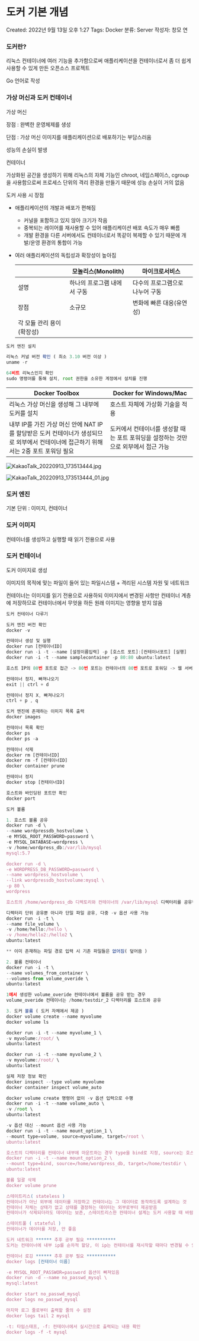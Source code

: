 # 도커 기본 개념

Created: 2022년 9월 13일 오후 1:27
Tags: Docker
분류: Server
작성자: 창모 연

### 도커란?

리눅스 컨테이너에 여러 기능을 추가함으로써 애플리케이션을 컨테이너로서 좀 더 쉽게 사용할 수 있게 만든 오픈소스 프로젝트

Go 언어로 작성

### 가상 머신과 도커 컨테이너

가상 머신

장점 : 완벽한 운영체제를 생성

단점 : 가상 머신 이미지를 애플리케이션으로 배포하기는 부담스러움

성능의 손실이 발생

컨테이너

가상화된 공간을 생성하기 위해 리눅스의 자체 기능인 chroot, 네임스페이스, cgroup을 사용함으로써 프로세스 단위의 격리 환경을 만들기 때문에 성능 손실이 거의 없음

도커 사용 시 장점

- 애플리케이션의 개발과 배포가 편해짐
    - 커널을 포함하고 있지 않아 크기가 작음
    - 중복되는 레이어를 재사용할 수 있어 애플리케이션 배포 속도가 매우 빠름
    - 개발 환경을 다른 서버에서도 컨테이너로서 똑같이 복제할 수 있기 때문에 개발/운영 환경의 통합이 가능
- 여러 애플리케이션의 독립성과 확장성이 높아짐
    
    
    |  | 모놀리스(Monolith) | 마이크로서비스 |
    | --- | --- | --- |
    | 설명 | 하나의 프로그램 내에서 구동 | 다수의 프로그램으로 나누어 구동 |
    | 장점 | 소규모 | 변화에 빠른 대응(유연성)
    각 모듈 관리 용이(확장성) |

```jsx
도커 엔진 설치

리눅스 커널 버전 확인 ( 최소 3.10 버전 이상 )
uname -r

64비트 리눅스인지 확인
sudo 명령어를 통해 설치, root 권한을 소유한 계정에서 설치를 진행
```

| Docker Toolbox | Docker for Windows/Mac |
| --- | --- |
| 리눅스 가상 머신을 생성해 그 내부에 도커를 설치 | 호스트 자체에 가상화 기술을 적용 |
| 내부 IP를 가진 가상 머신 안에 NAT IP를 할당받은 도커 컨테이너가 생성되므로 외부에서 컨테이너에 접근하기 위해서는 2중 포트 포워딩 필요 | 도커에서 컨테이너를 생성할 때는 포트 포워딩을 설정하는 것만으로 외부에서 접근 가능 |

![KakaoTalk_20220913_173513444.jpg](%E1%84%83%E1%85%A9%E1%84%8F%E1%85%A5%20%E1%84%80%E1%85%B5%E1%84%87%E1%85%A9%E1%86%AB%20%E1%84%80%E1%85%A2%E1%84%82%E1%85%A7%E1%86%B7%20ea9066a220b44a639fdcfc01cdbeeafb/KakaoTalk_20220913_173513444.jpg)

![KakaoTalk_20220913_173513444_01.jpg](%E1%84%83%E1%85%A9%E1%84%8F%E1%85%A5%20%E1%84%80%E1%85%B5%E1%84%87%E1%85%A9%E1%86%AB%20%E1%84%80%E1%85%A2%E1%84%82%E1%85%A7%E1%86%B7%20ea9066a220b44a639fdcfc01cdbeeafb/KakaoTalk_20220913_173513444_01.jpg)

### 도커 엔진

기본 단위 : 이미지, 컨테이너

### 도커 이미지

컨테이너를 생성하고 실행할 때 읽기 전용으로 사용

### 도커 컨테이너

도커 이미지로 생성

이미지의 목적에 맞는 파일이 들어 있는 파일시스템 + 격리된 시스템 자원 및 네트워크

컨테이너는 이미지를 읽기 전용으로 사용하되 이미지에서 변경된 사항만 컨테이너 계층에 저장하므로 컨테이너에서 무엇을 하든 원래 이미지는 영향을 받지 않음

```jsx
도커 컨테이너 다루기

도커 엔진 버전 확인
docker -v

컨테이너 생성 및 실행
docker run [컨테이너ID]
docker run -i -t --name [설정이름입력] -p [호스트 포트]:[컨테이너포트] [실행]
docker run -i -t --name samplecontainer -p 80:80 ubuntu:latest

호스트 IP의 80번 포트로 접근 -> 80번 포트는 컨테이너의 80번 포트로 포워딩 -> 웹 서버 접근

컨테이너 정지, 빠져나오기
exit || ctrl + d

컨테이너 정지 X, 빠져나오기
ctrl + p , q

도커 엔진에 존재하는 이미지 목록 출력
docker images

컨테이너 목록 확인
docker ps
docker ps -a

컨테이너 삭제
docker rm [컨테이너ID]
docker rm -f [컨테이너ID]
docker container prune

컨테이너 정지
docker stop [컨테이너ID]

호스트와 바인딩된 포트만 확인
docker port

도커 볼륨

1. 호스트 볼륨 공유
docker run -d \
--name wordpressdb_hostvolume \
-e MYSQL_ROOT_PASSWORD=password \
-e MYSQL_DATABASE=wordpress \
-v /home/wordpress_db:/var/lib/mysql
mysql:5.7

docker run -d \
-e WORDPRESS_DB_PASSWORD=password \
--name wordpress_hostvolume \
--link wordpressdb_hostvolume:mysql \
-p 80 \
wordpress

호스트의 /home/wordpress_db 디렉토리와 컨테이너의 /var/lib/mysql 디렉터리를 공유한다는 의미

디렉터리 단위 공유뿐 아니라 단일 파일 공유, 다중 -v 옵션 사용 가능
docker run -i -t \
--name file_volume \
-v /home/hello:/hello \
-v /home/hello2:/hello2 \
ubuntu:latest

** 이미 존재하는 파일 경로 입력 시 기존 파일들은 없어짐( 덮어씀 )

2. 볼륨 컨테이너
docker run -i -t \
--name volumes_from_container \
--volumes-from volume_overide \
ubuntu:latest

1에서 생성한 volume_overide 컨테이너에서 볼륨을 공유 받는 경우
volume_overide 컨테이너는 /home/testdir_2 디렉터리를 호스트와 공유

3. 도커 볼륨 ( 도커 자체에서 제공 )
docker volume create --name myvolume
docker volume ls

docker run -i -t --name myvolume_1 \
-v myvolume:/root/ \
ubuntu:latest

docker run -i -t --name myvolume_2 \
-v myvolume:/root/ \
ubuntu:latest

실제 저장 정보 확인
docker inspect --type volume myvolume
docker container inspect volume_auto

docker volume create 명령어 없이 -v 옵션 입력으로 수행
docker run -i -t --name volume_auto \
-v /root \
ubuntu:latest

-v 옵션 대신 --mount 옵션 사용 가능
docker run -i -t --name mount_option_1 \
--mount type=volume, source=myvolume, target=/root \
ubuntu:latest

호스트의 디렉터리를 컨테이너 내부에 마운트하는 경우 type을 bind로 지정, source는 호스트의 디렉터리 경로 지정
docker run -i -t --name mount_option_2 \
--mount type=bind, source=/home/wordpress_db, target=/home/testdir \
ubuntu:latest

볼륨 일괄 삭제
docker volume prune

스테이트리스( stateless )
컨테이너가 아닌 외부에 데이터를 저장하고 컨테이너는 그 데이터로 동작하도록 설계하는 것
컨테이너 자체는 상태가 없고 상태를 결정하는 데이터는 외부로부터 제공받음
컨테이너가 삭제되더라도 데이터는 보존, 스테이트리스한 컨테이너 설계는 도커 사용할 때 바람직

스테이트풀 ( stateful )
컨테이너가 데이터를 저장, 안 좋음

도커 네트워크 ****** 추후 공부 필요 ***********
도커는 컨테이너에 내부 ip를 순차적 할당, 이 ip는 컨테이너를 재시작할 때마다 변경될 수 있음

컨테이너 로깅 ****** 추후 공부 필요 ***********
docker logs [컨테이너 이름]

-e MYSQL_ROOT_PASSWOR=password 옵션이 빠져있음
docker run -d --name no_passwd_mysql \
mysql:latest

docker start no_passwd_mysql
docker logs no_passwd_mysql

마지막 로그 줄로부터 출력할 줄의 수 설정
docker logs tail 2 mysql 

-t: 타임스태프, -f: 컨테이너에서 실시간으로 출력되는 내용 확인
docker logs -f -t mysql

```